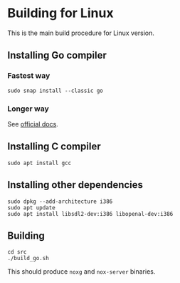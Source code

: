 # Building for Linux

This is the main build procedure for Linux version.

## Installing Go compiler

### Fastest way

```
sudo snap install --classic go
```

### Longer way

See [official docs](https://golang.org/doc/install).

## Installing C compiler

```
sudo apt install gcc
```

## Installing other dependencies

```
sudo dpkg --add-architecture i386
sudo apt update
sudo apt install libsdl2-dev:i386 libopenal-dev:i386
```

## Building

```
cd src
./build_go.sh
```

This should produce `noxg` and `nox-server` binaries.
